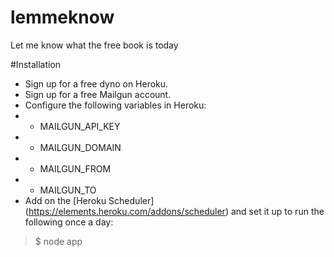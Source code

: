 # lemmeknow
Let me know what the free book is today

#Installation
* Sign up for a free dyno on Heroku.
* Sign up for a free Mailgun account.
* Configure the following variables in Heroku:
* * MAILGUN_API_KEY
* * MAILGUN_DOMAIN
* * MAILGUN_FROM
* * MAILGUN_TO
* Add on the [Heroku Scheduler] (https://elements.heroku.com/addons/scheduler) and set it up to run the following once a day:

>$ node app
